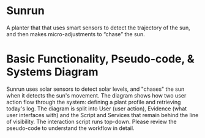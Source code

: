 # Sunrun
A planter that that uses smart sensors to detect the trajectory of the sun, and then makes micro-adjustments to “chase” the sun.

# Basic Functionality, Pseudo-code, & Systems Diagram
Sunrun uses solar sensors to detect solar levels, and "chases" the sun when it detects the sun's movement. The diagram shows how two user action flow through the system: defining a plant profile and retrieving today's log. The diagram is split into User (user action), Evidence (what user interfaces with) and the Script and Services that remain behind the line of visibility.  The interaction script runs top-down. Please review the pseudo-code to understand the workflow in detail. 